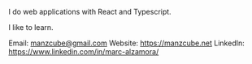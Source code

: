 I do web applications with React and Typescript.

I like to learn.

Email: manzcube@gmail.com
Website: https://manzcube.net
LinkedIn: https://www.linkedin.com/in/marc-alzamora/



